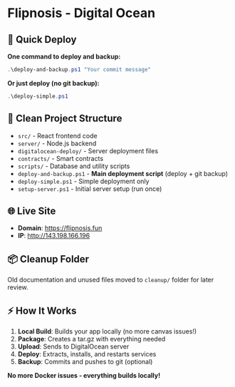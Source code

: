 # Flipnosis - Digital Ocean

## 🚀 Quick Deploy

**One command to deploy and backup:**

```powershell
.\deploy-and-backup.ps1 "Your commit message"
```

**Or just deploy (no git backup):**

```powershell
.\deploy-simple.ps1
```

## 📁 Clean Project Structure

- `src/` - React frontend code
- `server/` - Node.js backend
- `digitalocean-deploy/` - Server deployment files
- `contracts/` - Smart contracts
- `scripts/` - Database and utility scripts
- `deploy-and-backup.ps1` - **Main deployment script** (deploy + git backup)
- `deploy-simple.ps1` - Simple deployment only
- `setup-server.ps1` - Initial server setup (run once)

## 🌐 Live Site

- **Domain**: https://flipnosis.fun
- **IP**: http://143.198.166.196

## 📦 Cleanup Folder

Old documentation and unused files moved to `cleanup/` folder for later review.

## ⚡ How It Works

1. **Local Build**: Builds your app locally (no more canvas issues!)
2. **Package**: Creates a tar.gz with everything needed
3. **Upload**: Sends to DigitalOcean server
4. **Deploy**: Extracts, installs, and restarts services
5. **Backup**: Commits and pushes to git (optional)

**No more Docker issues - everything builds locally!**
